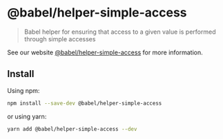 # @babel/helper-simple-access

> Babel helper for ensuring that access to a given value is performed through simple accesses

See our website [@babel/helper-simple-access](https://babeljs.io/docs/en/babel-helper-simple-access) for more information.

## Install

Using npm:

```sh
npm install --save-dev @babel/helper-simple-access
```

or using yarn:

```sh
yarn add @babel/helper-simple-access --dev
```
